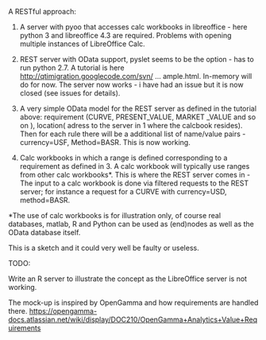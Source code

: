 A RESTful approach:

1. A server with pyoo that accesses calc workbooks in libreoffice - here python 3 and libreoffice 4.3 are required. Problems with opening multiple instances of LibreOffice Calc.

2. REST server with OData support, pyslet seems to be the option - has to run python 2.7. A tutorial is here http://qtimigration.googlecode.com/svn/ ... ample.html. In-memory will do for now. The server now works - i have had an issue but it is now closed (see issues for details).

3. A very simple OData model for the REST server as defined in the tutorial above: requirement (CURVE, PRESENT_VALUE, MARKET _VALUE and so on ), location( adress to the server in 1 where the calcbook resides). Then for each rule there will be a additional list of name/value pairs - currency=USF, Method=BASR. This is now working.

4. Calc workbooks in which a range is defined corresponding to a requirement as defined in 3. A calc workbook will typically use ranges from other calc workbooks*. This is where the REST server comes in - The input to a calc workbook is done via filtered requests to the REST server; for instance a request for a CURVE with currency=USD, method=BASR.

*The use of calc workbooks is for illustration only, of course real databases, matlab, R and Python can be used as (end)nodes as well as the OData database itself.

This is a sketch and it could very well be faulty or useless.

TODO:

Write an R server to illustrate the concept as the LibreOffice server is not working.

The mock-up is inspired by OpenGamma and how requirements are handled there. https://opengamma-docs.atlassian.net/wiki/display/DOC210/OpenGamma+Analytics+Value+Requirements
